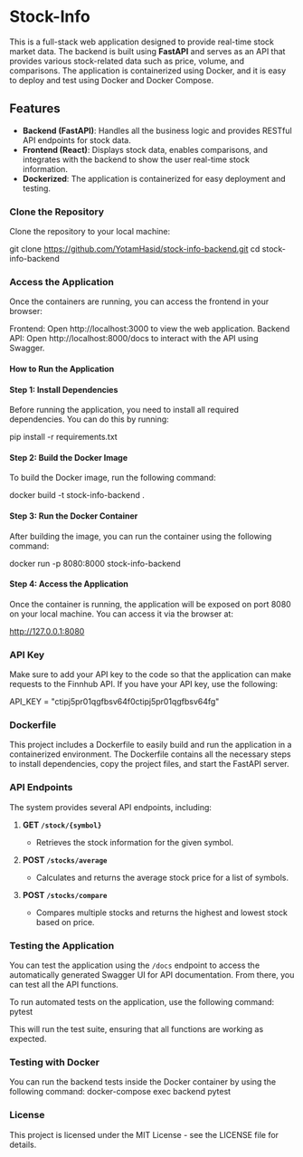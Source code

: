
# Stock-Info

This is a full-stack web application designed to provide real-time stock market data. The backend is built using **FastAPI** and serves as an API that provides various stock-related data such as price, volume, and comparisons. The application is containerized using Docker, and it is easy to deploy and test using Docker and Docker Compose.

## Features
- **Backend (FastAPI)**: Handles all the business logic and provides RESTful API endpoints for stock data.
- **Frontend (React)**: Displays stock data, enables comparisons, and integrates with the backend to show the user real-time stock information.
- **Dockerized**: The application is containerized for easy deployment and testing.

### Clone the Repository
Clone the repository to your local machine:

git clone https://github.com/YotamHasid/stock-info-backend.git
cd stock-info-backend

### Access the Application
Once the containers are running, you can access the frontend in your browser:

Frontend: Open http://localhost:3000 to view the web application.
Backend API: Open http://localhost:8000/docs to interact with the API using Swagger.

#### How to Run the Application

#### Step 1: Install Dependencies
Before running the application, you need to install all required dependencies. You can do this by running:

pip install -r requirements.txt

#### Step 2: Build the Docker Image
To build the Docker image, run the following command:

docker build -t stock-info-backend .


#### Step 3: Run the Docker Container
After building the image, you can run the container using the following command:

docker run -p 8080:8000 stock-info-backend


#### Step 4: Access the Application
Once the container is running, the application will be exposed on port 8080 on your local machine. You can access it via the browser at:

http://127.0.0.1:8080


### API Key
Make sure to add your API key to the code so that the application can make requests to the Finnhub API. If you have your API key, use the following:

API_KEY = "ctipj5pr01qgfbsv64f0ctipj5pr01qgfbsv64fg"


### Dockerfile
This project includes a Dockerfile to easily build and run the application in a containerized environment. The Dockerfile contains all the necessary steps to install dependencies, copy the project files, and start the FastAPI server.

### API Endpoints
The system provides several API endpoints, including:

1. **GET `/stock/{symbol}`**
   - Retrieves the stock information for the given symbol.

2. **POST `/stocks/average`**
   - Calculates and returns the average stock price for a list of symbols.

3. **POST `/stocks/compare`**
   - Compares multiple stocks and returns the highest and lowest stock based on price.

### Testing the Application
You can test the application using the `/docs` endpoint to access the automatically generated Swagger UI for API documentation. From there, you can test all the API functions.

To run automated tests on the application, use the following command:
pytest

This will run the test suite, ensuring that all functions are working as expected.

### Testing with Docker
You can run the backend tests inside the Docker container by using the following command:
docker-compose exec backend pytest

### License
This project is licensed under the MIT License - see the LICENSE file for details.

